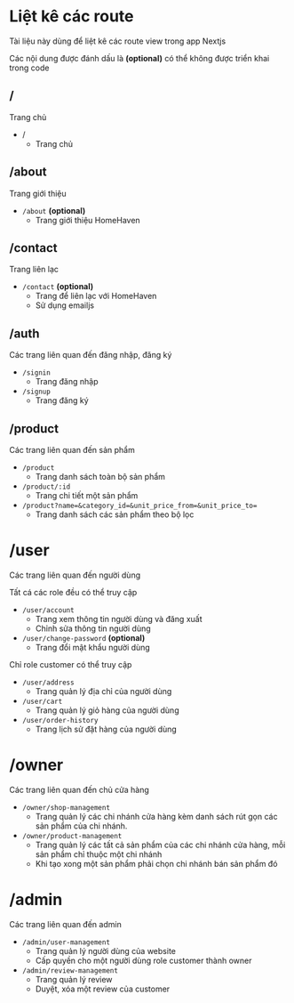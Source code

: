 # Liệt kê các route

Tài liệu này dùng để liệt kê các route view trong app Nextjs

Các nội dung được đánh dấu là **(optional)** có thể không được triển khai trong code

## /

Trang chủ

- /
  - Trang chủ

## /about

Trang giới thiệu

- `/about` **(optional)**
  - Trang giới thiệu HomeHaven

## /contact

Trang liên lạc

- `/contact` **(optional)**
  - Trang để liên lạc với HomeHaven
  - Sử dụng emailjs

## /auth

Các trang liên quan đến đăng nhập, đăng ký

- `/signin`
  - Trang đăng nhập
- `/signup`
  - Trang đăng ký

## /product

Các trang liên quan đến sản phẩm

- `/product`
  - Trang danh sách toàn bộ sản phẩm
- `/product/:id`
  - Trang chi tiết một sản phẩm
- `/product?name=&category_id=&unit_price_from=&unit_price_to=`
  - Trang danh sách các sản phẩm theo bộ lọc

# /user

Các trang liên quan đến người dùng

Tất cá các role đều có thể truy cập

- `/user/account`
  - Trang xem thông tin người dùng và đăng xuất
  - Chỉnh sửa thông tin người dùng
- `/user/change-password` **(optional)**
  - Trang đổi mật khẩu người dùng

Chỉ role customer có thể truy cập

- `/user/address`
  - Trang quản lý địa chỉ của người dùng
- `/user/cart`
  - Trang quản lý giỏ hàng của người dùng
- `/user/order-history`
  - Trang lịch sử đặt hàng của người dùng

# /owner

Các trang liên quan đến chủ cửa hàng

- `/owner/shop-management`
  - Trang quản lý các chi nhánh cửa hàng kèm danh sách rút gọn các sản phẩm của chi nhánh.
- `/owner/product-management`
  - Trang quản lý các tất cả sản phẩm của các chi nhánh cửa hàng, mỗi sản phẩm chỉ thuộc một chi nhánh
  - Khi tạo xong một sản phẩm phải chọn chi nhánh bán sản phẩm đó

# /admin

Các trang liên quan đến admin

- `/admin/user-management`
  - Trang quản lý người dùng của website
  - Cấp quyền cho một người dùng role customer thành owner
- `/admin/review-management`
  - Trang quản lý review
  - Duyệt, xóa một review của customer

